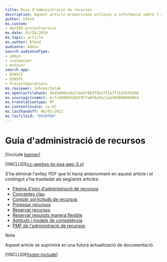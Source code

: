 ```yaml
---
title: Guia d'administració de recursos
description: Aquest article proporciona enllaços a informació sobre l'administració de recursos a Project Service Automation
author: kfend
ms.custom:
- dyn365-projectservice
ms.date: 03/28/2019
ms.topic: article
ms.author: kfend
audience: Admin
search.audienceType:
- admin
- customizer
- enduser
search.app:
- D365CE
- D365PS
- ProjectOperations
ms.reviewer: johnmichalak
ms.openlocfilehash: 6b4506bbc0a7cbdd78b3f9b37f1a7f1b258f6500
ms.sourcegitcommit: 6cfc50d89528df977a8f6a55c1ad39d99800d9b4
ms.translationtype: MT
ms.contentlocale: ca-ES
ms.lasthandoff: 06/03/2022
ms.locfileid: "8910760"
---
```

# <a name="resource-management-guide"></a>Guia d'administració de recursos

[!include [banner](../../includes/psa-now-project-operations.md)]

[!INCLUDE[cc-applies-to-psa-app-3.x](../../includes/cc-applies-to-psa-app-3x.md)]

S'ha eliminat l'enllaç PDF que hi havia anteriorment en aquest article i el contingut s'ha traslladat als següents articles:

- [Pàgina d'inici d'administració de recursos](../resource-management-home-page.md)
- [Conceptes clau](../reports-key-concepts.md)
- [Complir sol·licituds de recursos](../resource-management-fulfill-requests.md)
- [Proposar recursos](../resource-management-propose-resources.md)
- [Reservar recursos](../resource-management-book-resources-scheduleboard.md)
- [Reservar requisits manera flexible](../resource-management-softbook-requirements.md)
- [Aptituds i models de competència](../resource-management-skills-proficiency.md)
- [PMF de l'administració de recursos](../resource-management-faq.md)

> [!NOTE]
> Aquest article se suprimirà en una futura actualització de documentació. 


[!INCLUDE[footer-include](../../includes/footer-banner.md)]
